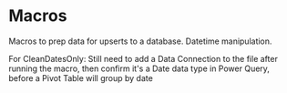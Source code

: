 # Macros
Macros to prep data for upserts to a database. Datetime manipulation.

For CleanDatesOnly:
Still need to add a Data Connection to the file after running the macro, then confirm it's a Date data type in Power Query, before a Pivot Table will group by date
